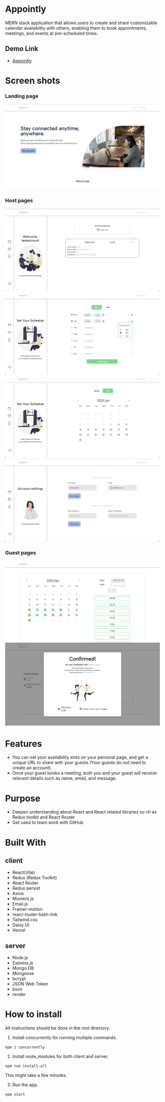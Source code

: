 # Appointly

MERN stack application that allows users to create and share customizable calendar availability with others, enabling them to book appointments, meetings, and events at pre-scheduled times.

## Demo Link

- [Appointly](https://appointly-mtg.vercel.app)

# Screen shots

### Landing page

![Top image](./ReadmeImg/LP-top.png)

### Host pages

![mypage](./ReadmeImg/mypage.png)
![availability1](./ReadmeImg/availability.png)
![availability2](./ReadmeImg/availability2.png)
![setting](./ReadmeImg/setting.png)

### Guest pages

![guestcalendar](./ReadmeImg/guestcalendar.png)
![confirm](./ReadmeImg/confirm.png)

# Features

- You can set your availability slots on your personal page, and get a unique URL to share with your guests (Your guests do not need to create an account).
- Once your guest books a meeting, both you and your guest will receive relevant details such as name, email, and message.

# Purpose

- Deepen understanding about React and React related libraries su ch as Redux toolkit and React Router
- Get used to team work with GitHub

# Built With

## client

- React(Vite)
- Redux (Redux Toolkit)
- React Router
- Redux persist
- Axios
- Moment.js
- Email.js
- Framer-motion
- react-router-hash-link
- Tailwind.css
- Daisy UI
- Vercel

## server

- Node.js
- Express.js
- Mongo DB
- Mongoose
- bcrypt
- JSON Web Token
- bson
- render

# How to install

All instructions should be done in the root directory.

1. Install concurrently for running multiple commands.

```
npm i concurrently
```

2. Install node_modules for both client and server.

```
npm run install-all
```

This might take a few minutes.

3. Run the app.

```
npm start
```
